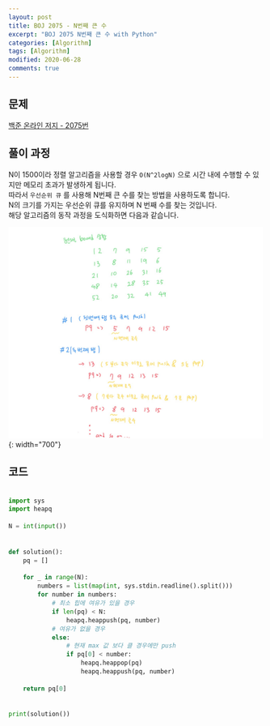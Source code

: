 ```yaml
---
layout: post
title: BOJ 2075 - N번째 큰 수
excerpt: "BOJ 2075 N번째 큰 수 with Python"
categories: [Algorithm]
tags: [Algorithm]
modified: 2020-06-28
comments: true
---
```


## 문제
[백준 온라인 저지 - 2075번](https://www.acmicpc.net/problem/2075)

## 풀이 과정
N이 1500이라 정렬 알고리즘을 사용할 경우 `O(N^2logN)` 으로 시간 내에 수행할 수 있지만 메모리 초과가 발생하게 됩니다. <br>
따라서 `우선순위 큐` 를 사용해 N번째 큰 수를 찾는 방법을 사용하도록 합니다. <br>
N의 크기를 가지는 우선순위 큐를 유지하며 N 번째 수를 찾는 것입니다. <br>
해당 알고리즘의 동작 과정을 도식화하면 다음과 같습니다. <br>

![이미지](/img/boj/boj-2075.jpg){: width="700"}

## 코드

~~~ python

import sys
import heapq

N = int(input())


def solution():
    pq = []

    for _ in range(N):
        numbers = list(map(int, sys.stdin.readline().split()))
        for number in numbers:
            # 최소 힙에 여유가 있을 경우
            if len(pq) < N:
                heapq.heappush(pq, number)
            # 여유가 없을 경우
            else:
                # 현재 max 값 보다 클 경우에만 push
                if pq[0] < number:
                    heapq.heappop(pq)
                    heapq.heappush(pq, number)

    return pq[0]


print(solution())

~~~